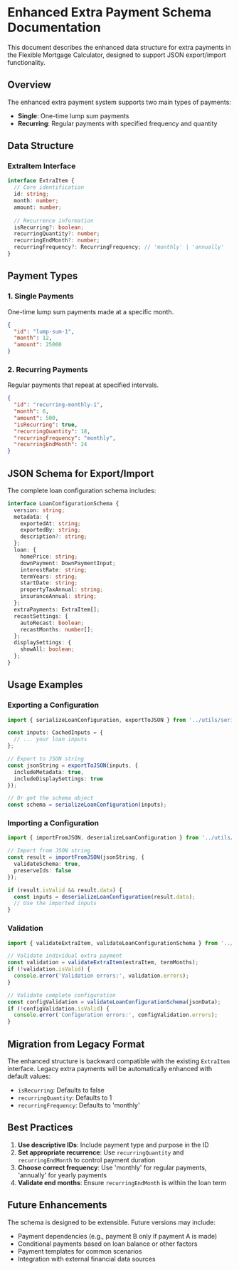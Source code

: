 # Enhanced Extra Payment Schema Documentation

This document describes the enhanced data structure for extra payments in the Flexible Mortgage Calculator, designed to support JSON export/import functionality.

## Overview

The enhanced extra payment system supports two main types of payments:
- **Single**: One-time lump sum payments
- **Recurring**: Regular payments with specified frequency and quantity

## Data Structure

### ExtraItem Interface

```typescript
interface ExtraItem {
  // Core identification
  id: string;
  month: number;
  amount: number;
  
  // Recurrence information
  isRecurring?: boolean;
  recurringQuantity?: number;
  recurringEndMonth?: number;
  recurringFrequency?: RecurringFrequency; // 'monthly' | 'annually'
}
```

## Payment Types

### 1. Single Payments
One-time lump sum payments made at a specific month.

```json
{
  "id": "lump-sum-1",
  "month": 12,
  "amount": 25000
}
```

### 2. Recurring Payments
Regular payments that repeat at specified intervals.

```json
{
  "id": "recurring-monthly-1",
  "month": 6,
  "amount": 500,
  "isRecurring": true,
  "recurringQuantity": 18,
  "recurringFrequency": "monthly",
  "recurringEndMonth": 24
}
```


## JSON Schema for Export/Import

The complete loan configuration schema includes:

```typescript
interface LoanConfigurationSchema {
  version: string;
  metadata: {
    exportedAt: string;
    exportedBy: string;
    description?: string;
  };
  loan: {
    homePrice: string;
    downPayment: DownPaymentInput;
    interestRate: string;
    termYears: string;
    startDate: string;
    propertyTaxAnnual: string;
    insuranceAnnual: string;
  };
  extraPayments: ExtraItem[];
  recastSettings: {
    autoRecast: boolean;
    recastMonths: number[];
  };
  displaySettings: {
    showAll: boolean;
  };
}
```

## Usage Examples

### Exporting a Configuration

```typescript
import { serializeLoanConfiguration, exportToJSON } from '../utils/serialization';

const inputs: CachedInputs = {
  // ... your loan inputs
};

// Export to JSON string
const jsonString = exportToJSON(inputs, {
  includeMetadata: true,
  includeDisplaySettings: true
});

// Or get the schema object
const schema = serializeLoanConfiguration(inputs);
```

### Importing a Configuration

```typescript
import { importFromJSON, deserializeLoanConfiguration } from '../utils/serialization';

// Import from JSON string
const result = importFromJSON(jsonString, {
  validateSchema: true,
  preserveIds: false
});

if (result.isValid && result.data) {
  const inputs = deserializeLoanConfiguration(result.data);
  // Use the imported inputs
}
```

### Validation

```typescript
import { validateExtraItem, validateLoanConfigurationSchema } from '../utils/validation';

// Validate individual extra payment
const validation = validateExtraItem(extraItem, termMonths);
if (!validation.isValid) {
  console.error('Validation errors:', validation.errors);
}

// Validate complete configuration
const configValidation = validateLoanConfigurationSchema(jsonData);
if (!configValidation.isValid) {
  console.error('Configuration errors:', configValidation.errors);
}
```

## Migration from Legacy Format

The enhanced structure is backward compatible with the existing `ExtraItem` interface. Legacy extra payments will be automatically enhanced with default values:

- `isRecurring`: Defaults to false
- `recurringQuantity`: Defaults to 1
- `recurringFrequency`: Defaults to 'monthly'

## Best Practices

1. **Use descriptive IDs**: Include payment type and purpose in the ID
2. **Set appropriate recurrence**: Use `recurringQuantity` and `recurringEndMonth` to control payment duration
3. **Choose correct frequency**: Use 'monthly' for regular payments, 'annually' for yearly payments
4. **Validate end months**: Ensure `recurringEndMonth` is within the loan term

## Future Enhancements

The schema is designed to be extensible. Future versions may include:
- Payment dependencies (e.g., payment B only if payment A is made)
- Conditional payments based on loan balance or other factors
- Payment templates for common scenarios
- Integration with external financial data sources
